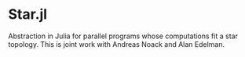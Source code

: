 # Star.jl
Abstraction in Julia for parallel programs whose computations fit a star topology. This is joint work with Andreas Noack and Alan Edelman.
